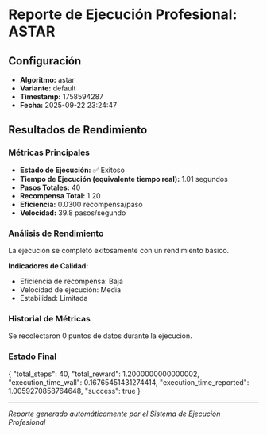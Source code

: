 # Reporte de Ejecución Profesional: ASTAR

## Configuración
- **Algoritmo:** astar
- **Variante:** default
- **Timestamp:** 1758594287
- **Fecha:** 2025-09-22 23:24:47

## Resultados de Rendimiento

### Métricas Principales
- **Estado de Ejecución:** ✅ Exitoso
- **Tiempo de Ejecución (equivalente tiempo real):** 1.01 segundos
- **Pasos Totales:** 40
- **Recompensa Total:** 1.20
- **Eficiencia:** 0.0300 recompensa/paso
- **Velocidad:** 39.8 pasos/segundo

### Análisis de Rendimiento

La ejecución se completó exitosamente con un rendimiento básico.

**Indicadores de Calidad:**
- Eficiencia de recompensa: Baja
- Velocidad de ejecución: Media
- Estabilidad: Limitada


### Historial de Métricas
Se recolectaron 0 puntos de datos durante la ejecución.

### Estado Final
{
  "total_steps": 40,
  "total_reward": 1.2000000000000002,
  "execution_time_wall": 0.16765451431274414,
  "execution_time_reported": 1.0059270858764648,
  "success": true
}

---
*Reporte generado automáticamente por el Sistema de Ejecución Profesional*
